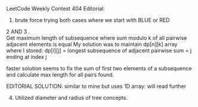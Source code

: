 LeetCode Weekly Contest 404 Editorial:

1. brute force trying both cases where we start with BLUE or RED<br/>




2 AND 3 . \
Get maximum length of subsequence where sum modulo k of all pairwise adjacent elements is equal
My solution was to maintain dp[n][k] array where I stored:
 dp[i][j] = longest subsequence of adjacent pairwise sum = j ending at index j

 faster solution seems to fix the sum of first two elements of a subsequence and calculate max length for all pairs
 found.

 EDITORIAL SOLUTION: similar to mine but uses 1D array: will read further

4. Utilized diameter and radius of tree concepts.